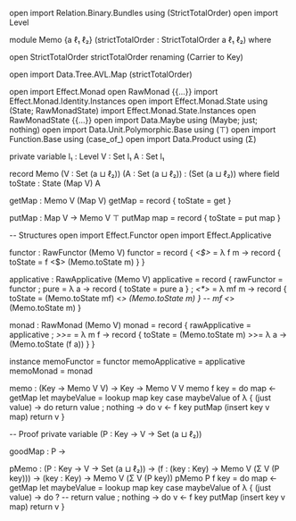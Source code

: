 open import Relation.Binary.Bundles using (StrictTotalOrder)
open import Level

module Memo
  {a ℓ₁ ℓ₂} (strictTotalOrder : StrictTotalOrder a ℓ₁ ℓ₂)
  where

open StrictTotalOrder strictTotalOrder renaming (Carrier to Key)

open import Data.Tree.AVL.Map (strictTotalOrder)

open import Effect.Monad
open RawMonad {{...}}
import Effect.Monad.Identity.Instances
open import Effect.Monad.State using (State; RawMonadState)
import Effect.Monad.State.Instances
open RawMonadState {{...}}
open import Data.Maybe using (Maybe; just; nothing)
open import Data.Unit.Polymorphic.Base using (⊤)
open import Function.Base using (case_of_)
open import Data.Product using (Σ)

private
  variable
    l₁ : Level
    V  : Set l₁
    A  : Set l₁

record Memo
    (V : Set (a ⊔ ℓ₂))
    (A : Set (a ⊔ ℓ₂)) : (Set (a ⊔ ℓ₂)) where
  field
    toState : State (Map V) A

getMap : Memo V (Map V)
getMap = record { toState = get }

putMap : Map V → Memo V ⊤
putMap map = record { toState = put map }

-- Structures
open import Effect.Functor
open import Effect.Applicative

functor : RawFunctor (Memo V)
functor = record {
    _<$>_ = λ f m → record { toState = f <$> (Memo.toState m) }
  }

applicative : RawApplicative (Memo V)
applicative = record {
    rawFunctor = functor
  ; pure = λ a → record { toState = pure a }
  ; _<*>_ = λ mf m → record { toState = (Memo.toState mf) <*> (Memo.toState m) } -- mf <*> (Memo.toState m)
  }

monad : RawMonad (Memo V)
monad = record {
    rawApplicative = applicative
  ; _>>=_ = λ m f → record { toState = (Memo.toState m) >>= λ a → (Memo.toState (f a)) }
  }

instance
  memoFunctor = functor
  memoApplicative = applicative
  memoMonad = monad

memo : (Key → Memo V V) → Key → Memo V V
memo f key = do
  map ← getMap
  let maybeValue = lookup map key
  case maybeValue of λ
    {
      (just value) → do
        return value
    ; nothing → do
        v ← f key
        putMap (insert key v map)
        return v
    }


-- Proof
private
  variable
    (P : Key → V → Set (a ⊔ ℓ₂))

goodMap : P → 

pMemo :
  (P : Key → V → Set (a ⊔ ℓ₂))
   → (f : (key : Key) → Memo V (Σ V (P key)))
   → (key : Key)
   → Memo V (Σ V (P key))
pMemo P f key = do
  map ← getMap
  let maybeValue = lookup map key
  case maybeValue of λ
    {
      (just value) → do
        ? -- return value
    ; nothing → do
        v ← f key
        putMap (insert key v map)
        return v
    }